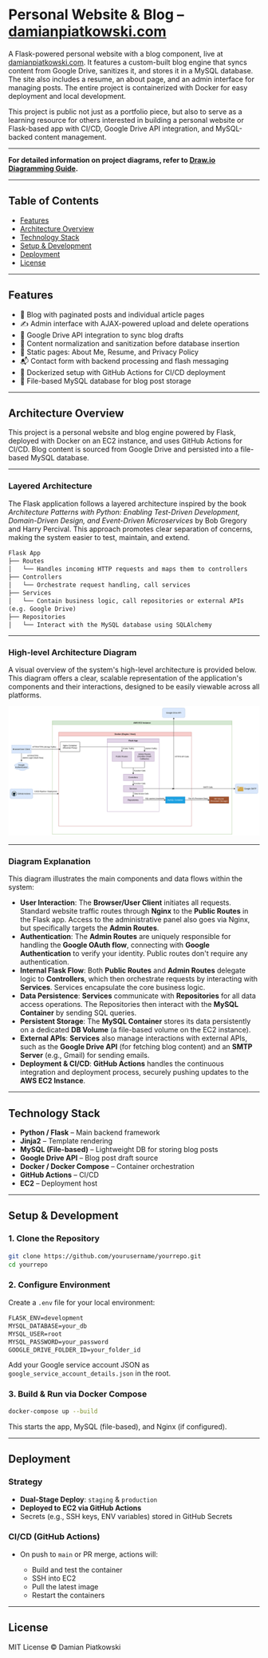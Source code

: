 # Personal Website & Blog – [damianpiatkowski.com](https://damianpiatkowski.com)

A Flask-powered personal website with a blog component, live at [damianpiatkowski.com](https://damianpiatkowski.com). It features a custom-built blog engine that syncs content from Google Drive, sanitizes it, and stores it in a MySQL database. The site also includes a resume, an about page, and an admin interface for managing posts. The entire project is containerized with Docker for easy deployment and local development.

This project is public not just as a portfolio piece, but also to serve as a learning resource for others interested in building a personal website or Flask-based app with CI/CD, Google Drive API integration, and MySQL-backed content management.

***

**For detailed information on project diagrams, refer to [Draw.io Diagramming Guide](docs/DRAWIO_GUIDE.md).**

---

## Table of Contents

* [Features](#features)
* [Architecture Overview](#architecture-overview)
* [Technology Stack](#technology-stack)
* [Setup & Development](#setup--development)
* [Deployment](#deployment)
* [License](#license)

---

## Features

* 📄 Blog with paginated posts and individual article pages
* ✍️ Admin interface with AJAX-powered upload and delete operations
* 📂 Google Drive API integration to sync blog drafts
* 🧼 Content normalization and sanitization before database insertion
* 📁 Static pages: About Me, Resume, and Privacy Policy
* 📬 Contact form with backend processing and flash messaging
* 🐋 Dockerized setup with GitHub Actions for CI/CD deployment
* 🐬 File-based MySQL database for blog post storage

---

## Architecture Overview

This project is a personal website and blog engine powered by Flask, deployed with Docker on an EC2 instance, and uses GitHub Actions for CI/CD. Blog content is sourced from Google Drive and persisted into a file-based MySQL database.

***

### Layered Architecture

The Flask application follows a layered architecture inspired by the book *Architecture Patterns with Python: Enabling Test-Driven Development, Domain-Driven Design, and Event-Driven Microservices* by Bob Gregory and Harry Percival. This approach promotes clear separation of concerns, making the system easier to test, maintain, and extend.

```
Flask App
├── Routes
│   └── Handles incoming HTTP requests and maps them to controllers
├── Controllers
│   └── Orchestrate request handling, call services
├── Services
│   └── Contain business logic, call repositories or external APIs (e.g. Google Drive)
├── Repositories
│   └── Interact with the MySQL database using SQLAlchemy
```

***

### High-level Architecture Diagram

A visual overview of the system's high-level architecture is provided below. This diagram offers a clear, scalable representation of the application's components and their interactions, designed to be easily viewable across all platforms.

![High-level Architecture Diagram](docs/architecture/high_level_architecture.svg)

---

### Diagram Explanation

This diagram illustrates the main components and data flows within the system:

* **User Interaction**: The **Browser/User Client** initiates all requests. Standard website traffic routes through **Nginx** to the **Public Routes** in the Flask app. Access to the administrative panel also goes via Nginx, but specifically targets the **Admin Routes**.
* **Authentication**: The **Admin Routes** are uniquely responsible for handling the **Google OAuth flow**, connecting with **Google Authentication** to verify your identity. Public routes don't require any authentication.
* **Internal Flask Flow**: Both **Public Routes** and **Admin Routes** delegate logic to **Controllers**, which then orchestrate requests by interacting with **Services**. Services encapsulate the core business logic.
* **Data Persistence**: **Services** communicate with **Repositories** for all data access operations. The Repositories then interact with the **MySQL Container** by sending SQL queries.
* **Persistent Storage**: The **MySQL Container** stores its data persistently on a dedicated **DB Volume** (a file-based volume on the EC2 instance).
* **External APIs**: **Services** also manage interactions with external APIs, such as the **Google Drive API** (for fetching blog content) and an **SMTP Server** (e.g., Gmail) for sending emails.
* **Deployment & CI/CD**: **GitHub Actions** handles the continuous integration and deployment process, securely pushing updates to the **AWS EC2 Instance**.

---

## Technology Stack

* **Python / Flask** – Main backend framework
* **Jinja2** – Template rendering
* **MySQL (File-based)** – Lightweight DB for storing blog posts
* **Google Drive API** – Blog post draft source
* **Docker / Docker Compose** – Container orchestration
* **GitHub Actions** – CI/CD
* **EC2** – Deployment host

---

## Setup & Development

### 1. Clone the Repository

```bash
git clone https://github.com/yourusername/yourrepo.git
cd yourrepo
```

### 2. Configure Environment

Create a `.env` file for your local environment:

```env
FLASK_ENV=development
MYSQL_DATABASE=your_db
MYSQL_USER=root
MYSQL_PASSWORD=your_password
GOOGLE_DRIVE_FOLDER_ID=your_folder_id
```

Add your Google service account JSON as `google_service_account_details.json` in the root.

### 3. Build & Run via Docker Compose

```bash
docker-compose up --build
```

This starts the app, MySQL (file-based), and Nginx (if configured).

---

## Deployment

### Strategy

* **Dual-Stage Deploy**: `staging` & `production`
* **Deployed to EC2 via GitHub Actions**
* Secrets (e.g., SSH keys, ENV variables) stored in GitHub Secrets

### CI/CD (GitHub Actions)

* On push to `main` or PR merge, actions will:

  * Build and test the container
  * SSH into EC2
  * Pull the latest image
  * Restart the containers

---

## License

MIT License © Damian Piatkowski
